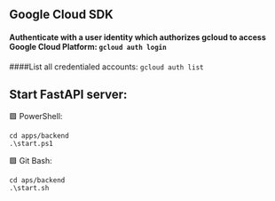 ## Google Cloud SDK

#### Authenticate with a user identity which authorizes gcloud to access Google Cloud Platform: `gcloud auth login`

####List all credentialed accounts: `gcloud auth list`

## Start FastAPI server:

🟩 PowerShell:

```
cd apps/backend
.\start.ps1
```

🟩 Git Bash:

```
cd aps/backend
.\start.sh
```
